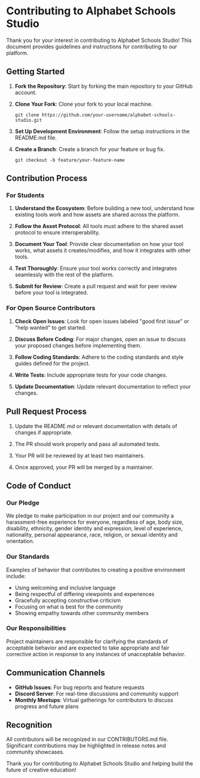 # Contributing to Alphabet Schools Studio

Thank you for your interest in contributing to Alphabet Schools Studio! This document provides guidelines and instructions for contributing to our platform.

## Getting Started

1. **Fork the Repository**: Start by forking the main repository to your GitHub account.

2. **Clone Your Fork**: Clone your fork to your local machine.
   ```
   git clone https://github.com/your-username/alphabet-schools-studio.git
   ```

3. **Set Up Development Environment**: Follow the setup instructions in the README.md file.

4. **Create a Branch**: Create a branch for your feature or bug fix.
   ```
   git checkout -b feature/your-feature-name
   ```

## Contribution Process

### For Students

1. **Understand the Ecosystem**: Before building a new tool, understand how existing tools work and how assets are shared across the platform.

2. **Follow the Asset Protocol**: All tools must adhere to the shared asset protocol to ensure interoperability.

3. **Document Your Tool**: Provide clear documentation on how your tool works, what assets it creates/modifies, and how it integrates with other tools.

4. **Test Thoroughly**: Ensure your tool works correctly and integrates seamlessly with the rest of the platform.

5. **Submit for Review**: Create a pull request and wait for peer review before your tool is integrated.

### For Open Source Contributors

1. **Check Open Issues**: Look for open issues labeled "good first issue" or "help wanted" to get started.

2. **Discuss Before Coding**: For major changes, open an issue to discuss your proposed changes before implementing them.

3. **Follow Coding Standards**: Adhere to the coding standards and style guides defined for the project.

4. **Write Tests**: Include appropriate tests for your code changes.

5. **Update Documentation**: Update relevant documentation to reflect your changes.

## Pull Request Process

1. Update the README.md or relevant documentation with details of changes if appropriate.

2. The PR should work properly and pass all automated tests.

3. Your PR will be reviewed by at least two maintainers.

4. Once approved, your PR will be merged by a maintainer.

## Code of Conduct

### Our Pledge

We pledge to make participation in our project and our community a harassment-free experience for everyone, regardless of age, body size, disability, ethnicity, gender identity and expression, level of experience, nationality, personal appearance, race, religion, or sexual identity and orientation.

### Our Standards

Examples of behavior that contributes to creating a positive environment include:

- Using welcoming and inclusive language
- Being respectful of differing viewpoints and experiences
- Gracefully accepting constructive criticism
- Focusing on what is best for the community
- Showing empathy towards other community members

### Our Responsibilities

Project maintainers are responsible for clarifying the standards of acceptable behavior and are expected to take appropriate and fair corrective action in response to any instances of unacceptable behavior.

## Communication Channels

- **GitHub Issues**: For bug reports and feature requests
- **Discord Server**: For real-time discussions and community support
- **Monthly Meetups**: Virtual gatherings for contributors to discuss progress and future plans

## Recognition

All contributors will be recognized in our CONTRIBUTORS.md file. Significant contributions may be highlighted in release notes and community showcases.

Thank you for contributing to Alphabet Schools Studio and helping build the future of creative education!

